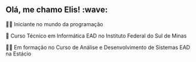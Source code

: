<h2> Olá, me chamo Elis! :wave: </h2>

:woman_technologist: Iniciante no mundo da programação

:book: Curso Técnico em Informática EAD no Instituto Federal do Sul de Minas

:woman_student: Em formação no Curso de Análise e Desenvolvimento de Sistemas EAD na Estácio

<!---
ElisIrons/ElisIrons is a ✨ special ✨ repository because its `README.md` (this file) appears on your GitHub profile.
You can click the Preview link to take a look at your changes.
--->
